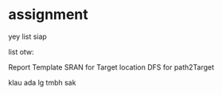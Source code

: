 # assignment

yey list siap

list otw:

Report Template
SRAN for Target location
DFS for path2Target

klau ada lg tmbh sak
